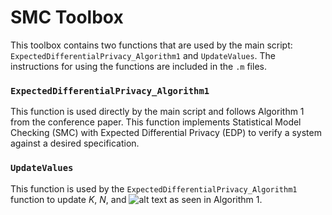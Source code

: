 # SMC Toolbox
This toolbox contains two functions that are used by the main script: `ExpectedDifferentialPrivacy_Algorithm1` and `UpdateValues`. The instructions for using the functions are included in the `.m` files.

### `ExpectedDifferentialPrivacy_Algorithm1`
This function is used directly by the main script and follows Algorithm 1 from the conference paper. This function implements Statistical Model Checking (SMC) with Expected Differential Privacy (EDP) to verify a system against a desired specification.

### `UpdateValues`
This function is used by the `ExpectedDifferentialPrivacy_Algorithm1` function to update *K*, *N*, and ![alt text](https://latex.codecogs.com/svg.image?\Lambda) as seen in Algorithm 1.
